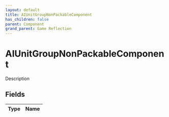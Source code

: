 ```yaml
---
layout: default
title: AIUnitGroupNonPackableComponent
has_children: false
parent: Component
grand_parent: Game Reflection
---
```

# AIUnitGroupNonPackableComponent
Description 

## Fields

| Type | Name |
|:----------|:--------------|

